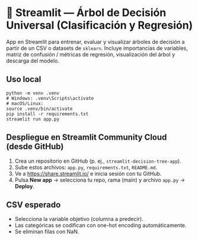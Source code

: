 # 🌳 Streamlit — Árbol de Decisión Universal (Clasificación y Regresión)

App en Streamlit para entrenar, evaluar y visualizar árboles de decisión a partir de un CSV o datasets de `sklearn`.
Incluye importancias de variables, matriz de confusión / métricas de regresión, visualización del árbol y descarga del modelo.

## Uso local
```
python -m venv .venv
# Windows: .venv\Scripts\activate
# macOS/Linux:
source .venv/bin/activate
pip install -r requirements.txt
streamlit run app.py
```

## Despliegue en Streamlit Community Cloud (desde GitHub)
1. Crea un repositorio en GitHub (p. ej., `streamlit-decision-tree-app`).
2. Sube estos archivos: `app.py`, `requirements.txt`, `README.md`.
3. Ve a https://share.streamlit.io/ e inicia sesión con tu GitHub.
4. Pulsa **New app** → selecciona tu repo, rama (main) y archivo `app.py` → **Deploy**.

## CSV esperado
- Selecciona la variable objetivo (columna a predecir).
- Las categóricas se codifican con one-hot encoding automáticamente.
- Se eliminan filas con NaN.